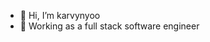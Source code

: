 - 👋 Hi, I’m karvynyoo
- 👀 Working as a full stack software engineer

<!---
karvynyoo/karvynyoo is a ✨ special ✨ repository because its `README.md` (this file) appears on your GitHub profile.
You can click the Preview link to take a look at your changes.
--->
